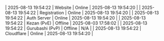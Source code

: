 | 2025-08-13 19:54:22 | Website | Online | 2025-08-13 19:54:20 |
| 2025-08-13 19:54:22 | Registration | Online | 2025-08-13 19:54:20 |
| 2025-08-13 19:54:22 | Auth Server | Online | 2025-08-13 19:54:20 |
| 2025-08-13 19:54:22 | Kezan (PvE) | Offline | 2025-08-03 17:58:02 |
| 2025-08-13 19:54:22 | Gurubashi (PvP) | Offline | N/A |
| 2025-08-13 19:54:22 | Cloudflare | Online | 2025-08-13 19:54:20 |
